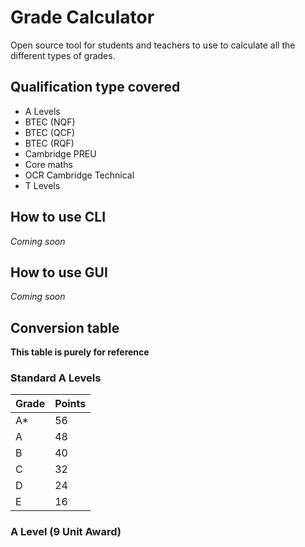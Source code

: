# Grade Calculator

Open source tool for students and teachers to use to calculate all the different types of grades.

## Qualification type covered

- A Levels
- BTEC (NQF)
- BTEC (QCF)
- BTEC (RQF)
- Cambridge PREU
- Core maths
- OCR Cambridge Technical
- T Levels

## How to use CLI

*Coming soon*

## How to use GUI

*Coming soon*

## Conversion table

**This table is purely for reference**

### Standard A Levels

| Grade  | Points  |
|--------|---------|
| A*     | 56      |
| A      | 48      |
| B      | 40      |
| C      | 32      |
| D      | 24      |
| E      | 16      |

### A Level (9 Unit Award)